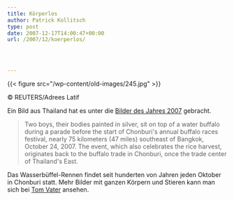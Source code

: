 ```yaml
---
title: Körperlos
author: Patrick Kollitsch
type: post
date: 2007-12-17T14:00:47+00:00
url: /2007/12/koerperlos/




---
```

<div class="flickr">
  {{< figure src="/wp-content/old-images/245.jpg" >}} 
  
  <p>
    &copy; REUTERS/Adrees Latif
  </p>
</div>

Ein Bild aus Thailand hat es unter die [Bilder des Jahres 2007][1] gebracht. 

> Two boys, their bodies painted in silver, sit on top of a water buffalo during a parade before the start of Chonburi's annual buffalo races festival, nearly 75 kilometers (47 miles) southeast of Bangkok, October 24, 2007. The event, which also celebrates the rice harvest, originates back to the buffalo trade in Chonburi, once the trade center of Thailand's East. 

Das Wasserbüffel-Rennen findet seit hunderten von Jahren jeden Oktober in Chonburi statt. Mehr Bilder mit ganzen Körpern und Stieren kann man sich bei [Tom Vater][2] ansehen.

 [1]: http://www.reuters.com/news/pictures/slideshow?collectionId=1067
 [2]: http://www.tomvater.com/chonburi.html